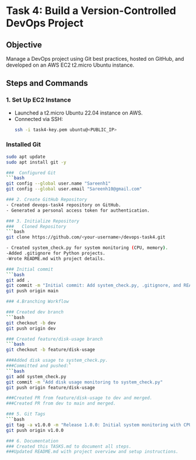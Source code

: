 # Task 4: Build a Version-Controlled DevOps Project

## Objective
Manage a DevOps project using Git best practices, hosted on GitHub, and developed on an AWS EC2 t2.micro Ubuntu instance.

## Steps and Commands

### 1. Set Up EC2 Instance
- Launched a t2.micro Ubuntu 22.04 instance on AWS.
- Connected via SSH:
  ```bash
  ssh -i task4-key.pem ubuntu@<PUBLIC_IP>

###  Installed Git
  ```bash
  sudo apt update
  sudo apt install git -y

###  Configured Git
  ```bash
  git config --global user.name "Sareenh1"
  git config --global user.email "Sareenh10@gmail.com"

### 2. Create GitHub Repository
  - Created devops-task4 repository on GitHub.
  - Generated a personal access token for authentication.

### 3. Initialize Repository
###   Cloned Repository
  ```bash
  git clone https://github.com/<your-username>/devops-task4.git

- Created system_check.py for system monitoring (CPU, memory).
-Added .gitignore for Python projects.
-Wrote README.md with project details.

### Initial commit
  ```bash
  git add .
  git commit -m "Initial commit: Add system_check.py, .gitignore, and README.md"
  git push origin main

### 4.Branching Workflow

### Created dev branch
  ```bash
  git checkout -b dev
  git push origin dev

### Created feature/disk-usage branch
  ```bash
  git checkout -b feature/disk-usage

###Added disk usage to system_check.py.
###Committed and pushed:`
  ```bash
  git add system_check.py
  git commit -m "Add disk usage monitoring to system_check.py"
  git push origin feature/disk-usage

###Created PR from feature/disk-usage to dev and merged.
###Created PR from dev to main and merged.

### 5. Git Tags
  ```bash
  git tag -a v1.0.0 -m "Release 1.0.0: Initial system monitoring with CPU, memory, and disk"
  git push origin v1.0.0

### 6. Documentation
### Created this TASKS.md to document all steps.
###Updated README.md with project overview and setup instructions.

